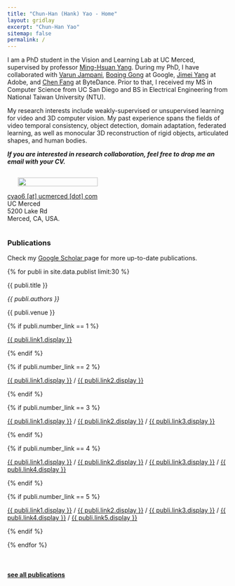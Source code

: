 ```yaml
---
title: "Chun-Han (Hank) Yao - Home"
layout: gridlay
excerpt: "Chun-Han Yao"
sitemap: false
permalink: /
---
```


<div class="container-fluid">

<div class="row">

<div class="col-sm-6">    
    
I am a PhD student in the Vision and Learning Lab at UC Merced, supervised by professor [Ming-Hsuan Yang](http://faculty.ucmerced.edu/mhyang/). During my PhD, I have collaborated with [Varun Jampani](https://varunjampani.github.io/), [Boqing Gong](http://boqinggong.info/) at Google, [Jimei Yang](https://jimeiyang.github.io/) at Adobe, and [Chen Fang](http://fangchen.org/) at ByteDance. Prior to that, I received my MS in Computer Science from UC San Diego and BS in Electrical Engineering from National Taiwan University (NTU). 
    
My research interests include weakly-supervised or unsupervised learning for video and 3D computer vision. My past experience spans the fields of video temporal consistency, object detection, domain adaptation, federated learning, as well as monocular 3D reconstruction of rigid objects, articulated shapes, and human bodies.

**_If you are interested in research collaboration, feel free to drop me an email with your CV._**

</div>

    
<div class="col-sm-4" style="display:table-cell; vertical-align:middle; text-align:left">

  <ul style="overflow: hidden">
  <img src="{{ site.url }}{{ site.baseurl }}/images/profile_photo.jpg" class="img-responsive" width="100%" />
  </ul>

  <!-- <br clear="all" /> -->

  <A HREF="">cyao6 [at] ucmerced [dot] com</A> <br>
  UC Merced <br>
  5200 Lake Rd<br>
  Merced, CA, USA.<br>

</div>
</div>
</div>



<div class="col-sm-12">

### Publications
  
Check my <a href="https://scholar.google.com/citations?hl=en&user=866vORgAAAAJ"> Google Scholar </a> page for more up-to-date publications.

{% for publi in site.data.publist limit:30 %}

<div class="col-sm-11 clearfix">
 <div class="well">
 <pubtit>{{ publi.title }}</pubtit>

 <p><em>{{ publi.authors }}</em></p>

 <p>{{ publi.venue }}</p>

 {% if publi.number_link == 1 %}
 <p><a href="{{ publi.link1.url }}">{{ publi.link1.display }}</a></p>
 {% endif %}

 {% if publi.number_link == 2 %}
 <p><a href="{{ publi.link1.url }}">{{ publi.link1.display }}</a>
 /
 <a href="{{ publi.link2.url }}">{{ publi.link2.display }}</a></p>
 {% endif %}

 {% if publi.number_link == 3 %}
 <p><a href="{{ publi.link1.url }}">{{ publi.link1.display }}</a>
 /
 <a href="{{ publi.link2.url }}">{{ publi.link2.display }}</a>
 /
 <a href="{{ publi.link3.url }}">{{ publi.link3.display }}</a></p>
 {% endif %}

 {% if publi.number_link == 4 %}
 <p><a href="{{ publi.link1.url }}">{{ publi.link1.display }}</a>
 /
 <a href="{{ publi.link2.url }}">{{ publi.link2.display }}</a>
 /
 <a href="{{ publi.link3.url }}">{{ publi.link3.display }}</a>
 /
 <a href="{{ publi.link4.url }}">{{ publi.link4.display }}</a></p>
 {% endif %}

 {% if publi.number_link == 5 %}
 <p><a href="{{ publi.link1.url }}">{{ publi.link1.display }}</a>
 /
 <a href="{{ publi.link2.url }}">{{ publi.link2.display }}</a>
 /
 <a href="{{ publi.link3.url }}">{{ publi.link3.display }}</a>
 /
 <a href="{{ publi.link4.url }}">{{ publi.link4.display }}</a>
 /
 <a href="{{ publi.link5.url }}">{{ publi.link5.display }}</a></p>
 {% endif %}

 </div>
</div>

{% endfor %}

<br clear="all"/>

#### <a href="{{ site.url }}{{ site.baseurl }}/publications">see all publications</a>

</div>
